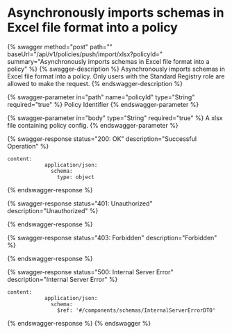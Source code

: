 # Asynchronously imports schemas in Excel file format into a policy

{% swagger method="post" path="" baseUrl="/api/v1/policies/push/import/xlsx?policyId=<policyId>" summary="Asynchronously
imports schemas in Excel file format into a policy" %}
{% swagger-description %}
Asynchronously imports schemas in Excel file format into a policy. Only users with the Standard Registry role are
allowed to make the request.
{% endswagger-description %}

{% swagger-parameter in="path" name="policyId" type="String" required="true" %}
Policy Identifier
{% endswagger-parameter %}

{% swagger-parameter in="body" type="String" required="true" %}
A xlsx file containing policy config.
{% endswagger-parameter %}

{% swagger-response status="200: OK" description="Successful Operation" %}
```
content:
            application/json:
              schema:
                type: object
```
{% endswagger-response %}

{% swagger-response status="401: Unauthorized" description="Unauthorized" %}

{% endswagger-response %}

{% swagger-response status="403: Forbidden" description="Forbidden" %}

{% endswagger-response %}

{% swagger-response status="500: Internal Server Error" description="Internal Server Error" %}
```
content:
            application/json:
              schema:
                $ref: '#/components/schemas/InternalServerErrorDTO'
```
{% endswagger-response %}
{% endswagger %}
